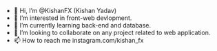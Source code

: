 - 👋 Hi, I’m @KishanFX (Kishan Yadav)
- 👀 I’m interested in front-web devlopment.
- 🌱 I’m currently learning back-end and database.
- 💞️ I’m looking to collaborate on any project related to web application.
- 📫 How to reach me instagram.com/kishan_fx

<!---
KishanFX/KishanFX is a ✨ special ✨ repository because its `README.md` (this file) appears on your GitHub profile.
You can click the Preview link to take a look at your changes.
--->
